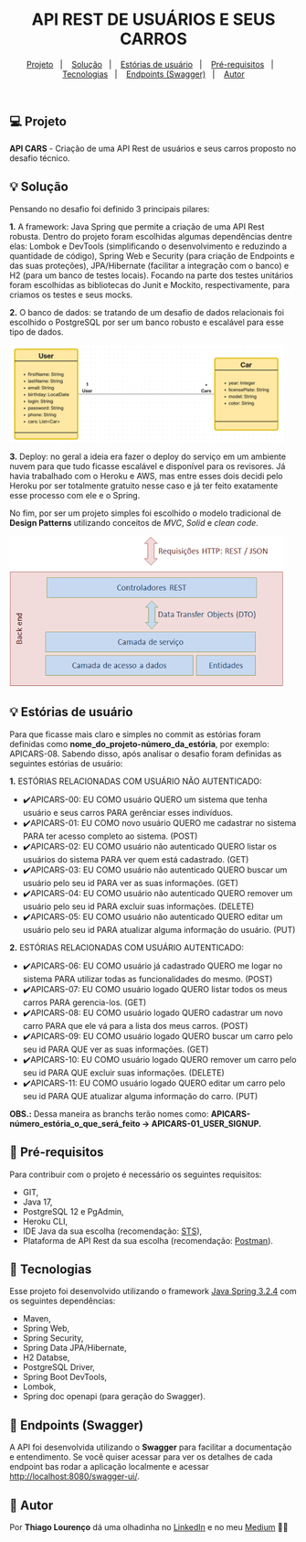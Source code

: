 <h1 align="center">
    API REST DE USUÁRIOS E SEUS CARROS
</h1>

<p align="center">
  <a href="#-projeto">Projeto</a>&nbsp;&nbsp;&nbsp;|&nbsp;&nbsp;&nbsp;
  <a href="#-solução">Solução</a>&nbsp;&nbsp;&nbsp;|&nbsp;&nbsp;&nbsp;
  <a href="#-estórias-de-usuário">Estórias de usuário</a>&nbsp;&nbsp;&nbsp;|&nbsp;&nbsp;&nbsp;
  <a href="#-pré-requisitos">Pré-requisitos</a>&nbsp;&nbsp;&nbsp;|&nbsp;&nbsp;&nbsp;
  <a href="#-tecnologias">Tecnologias</a>&nbsp;&nbsp;&nbsp;|&nbsp;&nbsp;&nbsp;
  <a href="#-endpoints">Endpoints (Swagger)</a>&nbsp;&nbsp;&nbsp;|&nbsp;&nbsp;&nbsp;
  <a href="#-autor">Autor</a>
</p>

<br>

## 💻 Projeto

**API CARS** - Criação de uma API Rest de usuários e seus carros proposto no desafio técnico.

## 💡 Solução

Pensando no desafio foi definido 3 principais pilares:

**1.** A framework: Java Spring que permite a criação de uma API Rest robusta. Dentro do projeto foram escolhidas algumas dependências dentre elas: Lombok e DevTools (simplificando o desenvolvimento e reduzindo a quantidade de código), Spring Web e Security (para criação de Endpoints e das suas proteções), JPA/Hibernate (facilitar a integração com o banco) e H2 (para um banco de testes locais). Focando na parte dos testes unitários foram escolhidas as bibliotecas do Junit e Mockito, respectivamente, para criamos os testes e seus mocks.

**2.** O banco de dados: se tratando de um desafio de dados relacionais foi escolhido o PostgreSQL por ser um banco robusto e escalável para esse tipo de dados.

<div style="display:flex;align-items:center;">
    <img src="/src/main/resources/static/img/relational_modeling.png" title="Relational Modeling" alt="Relational Modeling" width="480px" />
</div>

**3.** Deploy: no geral a ideia era fazer o deploy do serviço em um ambiente nuvem para que tudo ficasse escalável e disponível para os revisores. Já havia trabalhado com o Heroku e AWS, mas entre esses dois decidi pelo Heroku por ser totalmente gratuito nesse caso e já ter feito exatamente esse processo com ele e o Spring.

No fim, por ser um projeto simples foi escolhido o modelo tradicional de **Design Patterns** utilizando conceitos de _MVC_, _Solid_ e _clean code_.

<div style="display:flex;align-items:center;">
    <img src="/src/main/resources/static/img/architecture.png" title="Architecture" alt="architecture" width="480px" />
</div>

## 💡 Estórias de usuário

Para que ficasse mais claro e simples no commit as estórias foram definidas como **nome_do_projeto-número_da_estória**, por exemplo: APICARS-08. Sabendo disso, após analisar o desafio foram definidas as seguintes estórias de usuário:

**1.** ESTÓRIAS RELACIONADAS COM USUÁRIO NÃO AUTENTICADO:

- ✔️APICARS-00: EU COMO usuário QUERO um sistema que tenha usuário e seus carros PARA gerênciar esses indivíduos.
- ✔️APICARS-01: EU COMO novo usuário QUERO me cadastrar no sistema PARA ter acesso completo ao sistema. (POST)
- ✔️APICARS-02: EU COMO usuário não autenticado QUERO listar os usuários do sistema PARA ver quem está cadastrado. (GET)
- ✔️APICARS-03: EU COMO usuário não autenticado QUERO buscar um usuário pelo seu id PARA ver as suas informações. (GET)
- ✔️APICARS-04: EU COMO usuário não autenticado QUERO remover um usuário pelo seu id PARA excluir suas informações. (DELETE)
- ✔️APICARS-05: EU COMO usuário não autenticado QUERO editar um usuário pelo seu id PARA atualizar alguma informação do usuário. (PUT)

**2.** ESTÓRIAS RELACIONADAS COM USUÁRIO AUTENTICADO:

- ✔️APICARS-06: EU COMO usuário já cadastrado QUERO me logar no sistema PARA utilizar todas as funcionalidades do mesmo. (POST)
- ✔️APICARS-07: EU COMO usuário logado QUERO listar todos os meus carros PARA gerencia-los. (GET)
- ✔️APICARS-08: EU COMO usuário logado QUERO cadastrar um novo carro PARA que ele vá para a lista dos meus carros. (POST)
- ✔️APICARS-09: EU COMO usuário logado QUERO buscar um carro pelo seu id PARA QUE ver as suas informações. (GET)
- ✔️APICARS-10: EU COMO usuário logado QUERO remover um carro pelo seu id PARA QUE excluir suas informações. (DELETE)
- ✔️APICARS-11: EU COMO usuário logado QUERO editar um carro pelo seu id PARA QUE atualizar alguma informação do carro. (PUT)

**OBS.:** Dessa maneira as branchs terão nomes como: **APICARS-número_estória_o_que_será_feito -> APICARS-01_USER_SIGNUP.**

## 📝 Pré-requisitos

Para contribuir com o projeto é necessário os seguintes requisitos:

- GIT,
- Java 17,
- PostgreSQL 12 e PgAdmin,
- Heroku CLI,
- IDE Java da sua escolha (recomendação: [STS](https://spring.io/tools)),
- Plataforma de API Rest da sua escolha (recomendação: [Postman](https://www.postman.com/downloads/)).

## 🚀 Tecnologias

Esse projeto foi desenvolvido utilizando o framework [Java Spring 3.2.4](https://spring.io/) com os seguintes dependências:

- Maven,
- Spring Web,
- Spring Security,
- Spring Data JPA/Hibernate,
- H2 Databse,
- PostgreSQL Driver,
- Spring Boot DevTools,
- Lombok,
- Spring doc openapi (para geração do Swagger).

## 📨 Endpoints (Swagger)

A API foi desenvolvida utilizando o **Swagger** para facilitar a documentação e entendimento. Se você quiser acessar para ver os detalhes de cada endpoint bas rodar a aplicação localmente e acessar [http://localhost:8080/swagger-ui/](http://localhost:8080/swagger-ui.html).

## 📝 Autor

Por **Thiago Lourenço** dá uma olhadinha no [LinkedIn](https://www.linkedin.com/in/thiiagolourenco) e no meu [Medium](https://thiiagolourenco.medium.com/) ✌🏽 
